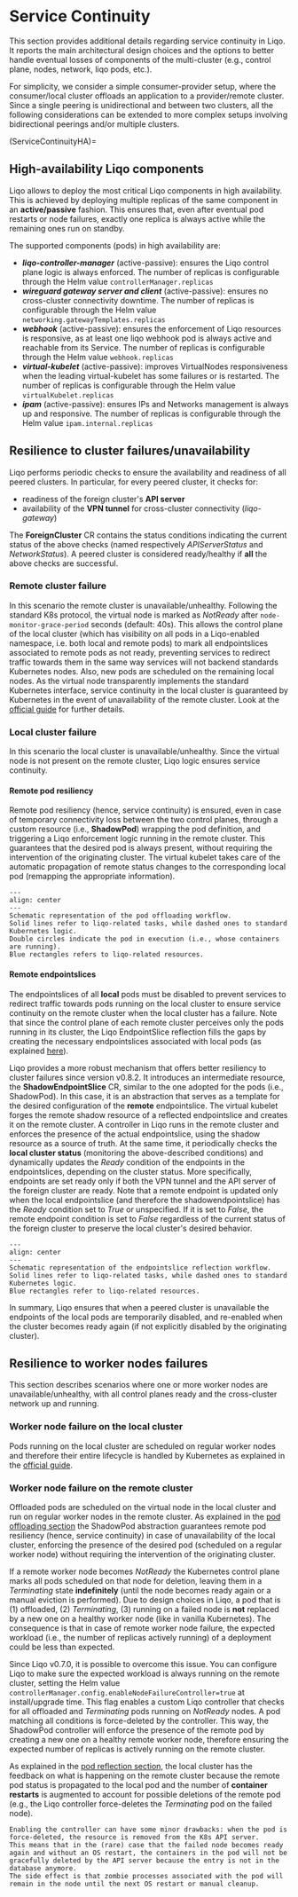 # Service Continuity

This section provides additional details regarding service continuity in Liqo.
It reports the main architectural design choices and the options to better handle eventual losses of components of the multi-cluster (e.g., control plane, nodes, network, liqo pods, etc.).

For simplicity, we consider a simple consumer-provider setup, where the consumer/local cluster offloads an application to a provider/remote cluster.
Since a single peering is unidirectional and between two clusters, all the following considerations can be extended to more complex setups involving bidirectional peerings and/or multiple clusters.

(ServiceContinuityHA)=

## High-availability Liqo components

Liqo allows to deploy the most critical Liqo components in high availability.
This is achieved by deploying multiple replicas of the same component in an **active/passive** fashion.
This ensures that, even after eventual pod restarts or node failures, exactly one replica is always active while the remaining ones run on standby.

The supported components (pods) in high availability are:

- ***liqo-controller-manager*** (active-passive): ensures the Liqo control plane logic is always enforced. The number of replicas is configurable through the Helm value `controllerManager.replicas`
- ***wireguard gateway server and client*** (active-passive): ensures no cross-cluster connectivity downtime. The number of replicas is configurable through the Helm value `networking.gatewayTemplates.replicas`
- ***webhook*** (active-passive): ensures the enforcement of Liqo resources is responsive, as at least one liqo webhook pod is always active and reachable from its Service. The number of replicas is configurable through the Helm value `webhook.replicas`
- ***virtual-kubelet*** (active-passive): improves VirtualNodes responsiveness when the leading virtual-kubelet has some failures or is restarted. The number of replicas is configurable through the Helm value `virtualKubelet.replicas`
- ***ipam*** (active-passive): ensures IPs and Networks management is always up and responsive. The number of replicas is configurable through the Helm value `ipam.internal.replicas`

## Resilience to cluster failures/unavailability

Liqo performs periodic checks to ensure the availability and readiness of all peered clusters.
In particular, for every peered cluster, it checks for:

- readiness of the foreign cluster's **API server**
- availability of the **VPN tunnel** for cross-cluster connectivity (*liqo-gateway*)

The **ForeignCluster** CR contains the status conditions indicating the current status of the above checks (named respectively *APIServerStatus* and *NetworkStatus*).
A peered cluster is considered ready/healthy if **all** the above checks are successful.

### Remote cluster failure

In this scenario the remote cluster is unavailable/unhealthy.
Following the standard K8s protocol, the virtual node is marked as *NotReady* after `node-monitor-grace-period` seconds (default: 40s).
This allows the control plane of the local cluster (which has visibility on all pods in a Liqo-enabled namespace, i.e. both local and remote pods) to mark all endpointslices associated to remote pods as not ready, preventing services to redirect traffic towards them in the same way services will not backend standards Kubernetes nodes.
Also, new pods are scheduled on the remaining local nodes.
As the virtual node transparently implements the standard Kubernetes interface, service continuity in the local cluster is guaranteed by Kubernetes in the event of unavailability of the remote cluster.
Look at the [official guide](https://kubernetes.io/docs/concepts/services-networking/endpoint-slices/#conditions) for further details.

### Local cluster failure

In this scenario the local cluster is unavailable/unhealthy.
Since the virtual node is not present on the remote cluster, Liqo logic ensures service continuity.

#### Remote pod resiliency

Remote pod resiliency (hence, service continuity) is ensured, even in case of temporary connectivity loss between the two control planes, through a custom resource (i.e., **ShadowPod**) wrapping the pod definition, and triggering a Liqo enforcement logic running in the remote cluster.
This guarantees that the desired pod is always present, without requiring the intervention of the originating cluster.
The virtual kubelet takes care of the automatic propagation of remote status changes to the corresponding local pod (remapping the appropriate information).

```{figure} /_static/images/usage/service-continuity/shadowpod.drawio.svg
---
align: center
---
Schematic representation of the pod offloading workflow. 
Solid lines refer to liqo-related tasks, while dashed ones to standard Kubernetes logic.
Double circles indicate the pod in execution (i.e., whose containers are running).
Blue rectangles refers to liqo-related resources.
```

#### Remote endpointslices

The endpointslices of all **local** pods must be disabled to prevent services to redirect traffic towards pods running on the local cluster to ensure service continuity on the remote cluster when the local cluster has a failure.
Note that since the control plane of each remote cluster perceives only the pods running in its cluster, the Liqo EndpointSlice reflection fills the gaps by creating the necessary endpointslices associated with local pods (as explained [here](UsageReflectionEndpointSlices)).

Liqo provides a more robust mechanism that offers better resiliency to cluster failures since version v0.8.2.
It introduces an intermediate resource, the **ShadowEndpointSlice** CR, similar to the one adopted for the pods (i.e., ShadowPod).
In this case, it is an abstraction that serves as a template for the desired configuration of the **remote** endpointslice.
The virtual kubelet forges the remote shadow resource of a reflected endpointslice and creates it on the remote cluster.
A controller in Liqo runs in the remote cluster and enforces the presence of the actual endpointslice, using the shadow resource as a source of truth.
At the same time, it periodically checks the **local cluster status** (monitoring the above-described conditions) and dynamically updates the *Ready* condition of the endpoints in the endpointslices, depending on the cluster status.
More specifically, endpoints are set ready only if both the VPN tunnel and the API server of the foreign cluster are ready.
Note that a remote endpoint is updated only when the local endpointslice (and therefore the shadowendpointslice) has the *Ready* condition set to *True* or unspecified.
If it is set to *False*, the remote endpoint condition is set to *False* regardless of the current status of the foreign cluster to preserve the local cluster's desired behavior.

```{figure} /_static/images/usage/service-continuity/shadoweps.drawio.svg
---
align: center
---
Schematic representation of the endpointslice reflection workflow. 
Solid lines refer to liqo-related tasks, while dashed ones to standard Kubernetes logic.
Blue rectangles refer to liqo-related resources.
```

In summary, Liqo ensures that when a peered cluster is unavailable the endpoints of the local pods are temporarily disabled, and re-enabled when the cluster becomes ready again (if not explicitly disabled by the originating cluster).

## Resilience to worker nodes failures

This section describes scenarios where one or more worker nodes are unavailable/unhealthy, with all control planes ready and the cross-cluster network up and running.

### Worker node failure on the local cluster

Pods running on the local cluster are scheduled on regular worker nodes and therefore their entire lifecycle is handled by Kubernetes as explained in the [official guide](https://kubernetes.io/docs/concepts/workloads/pods/pod-lifecycle/).

### Worker node failure on the remote cluster

Offloaded pods are scheduled on the virtual node in the local cluster and run on regular worker nodes in the remote cluster.
As explained in the [pod offloading section](FeaturePodOffloading) the ShadowPod abstraction guarantees remote pod resiliency (hence, service continuity) in case of unavailability of the local cluster, enforcing the presence of the desired pod (scheduled on a regular worker node) without requiring the intervention of the originating cluster.

If a remote worker node becomes *NotReady* the Kubernetes control plane marks all pods scheduled on that node for deletion, leaving them in a *Terminating* state **indefinitely** (until the node becomes ready again or a manual eviction is performed).
Due to design choices in Liqo, a pod that is (1) offloaded, (2) *Terminating*, (3) running on a failed node is **not** replaced by a new one on a healthy worker node (like in vanilla Kubernetes).
The consequence is that in case of remote worker node failure, the expected workload (i.e., the number of replicas actively running) of a deployment could be less than expected.

Since Liqo v0.7.0, it is possible to overcome this issue. You can configure Liqo to make sure the expected workload is always running on the remote cluster, setting the Helm value `controllerManager.config.enableNodeFailureController=true` at install/upgrade time.
This flag enables a custom Liqo controller that checks for all offloaded and *Terminating* pods running on *NotReady* nodes.
A pod matching all conditions is force-deleted by the controller.
This way, the ShadowPod controller will enforce the presence of the remote pod by creating a new one on a healthy remote worker node, therefore ensuring the expected number of replicas is actively running on the remote cluster.

As explained in the [pod reflection section](UsageReflectionPods), the local cluster has the feedback on what is happening on the remote cluster because the remote pod status is propagated to the local pod and the number of **container restarts** is augmented to account for possible deletions of the remote pod (e.g., the Liqo controller force-deletes the *Terminating* pod on the failed node).

```{warning}
Enabling the controller can have some minor drawbacks: when the pod is force-deleted, the resource is removed from the K8s API server.
This means that in the (rare) case that the failed node becomes ready again and without an OS restart, the containers in the pod will not be gracefully deleted by the API server because the entry is not in the database anymore.
The side effect is that zombie processes associated with the pod will remain in the node until the next OS restart or manual cleanup.
```
